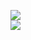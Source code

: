 [![](https://img.shields.io/badge/Made%20With-Github%20Spray-lightgrey.svg?style=for-the-badge&logo=github)](https://github.com/Annihil/github-spray#31592)  
[![](https://i.imgur.com/2DrTn0Z.gif)](https://github.com/Annihil/github-spray)